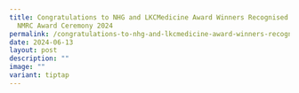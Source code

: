 ```yaml
---
title: Congratulations to NHG and LKCMedicine Award Winners Recognised at the
  NMRC Award Ceremony 2024
permalink: /congratulations-to-nhg-and-lkcmedicine-award-winners-recognised-at-the-nmrc-award-ceremony-2024/
date: 2024-06-13
layout: post
description: ""
image: ""
variant: tiptap
---
```


